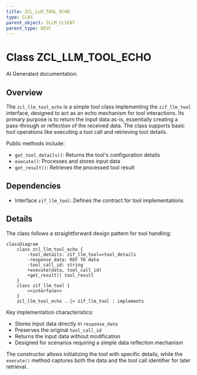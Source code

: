 ```yaml
---
title: ZCL_LLM_TOOL_ECHO
type: CLAS
parent_object: ZLLM_CLIENT
parent_type: DEVC
---
```


# Class ZCL_LLM_TOOL_ECHO

AI Generated documentation.
## Overview
The `zcl_llm_tool_echo` is a simple tool class implementing the `zif_llm_tool` interface, designed to act as an echo mechanism for tool interactions. Its primary purpose is to return the input data as-is, essentially creating a pass-through or reflection of the received data. The class supports basic tool operations like executing a tool call and retrieving tool details.

Public methods include:
- `get_tool_details()`: Returns the tool's configuration details
- `execute()`: Processes and stores input data
- `get_result()`: Retrieves the processed tool result

## Dependencies
- Interface `zif_llm_tool`: Defines the contract for tool implementations

## Details
The class follows a straightforward design pattern for tool handling:

```mermaid
classDiagram
    class zcl_llm_tool_echo {
        -tool_details: zif_llm_tool=>tool_details
        -response_data: REF TO data
        -tool_call_id: string
        +execute(data, tool_call_id)
        +get_result() tool_result
    }
    class zif_llm_tool {
        <<interface>>
    }
    zcl_llm_tool_echo ..|> zif_llm_tool : implements
```

Key implementation characteristics:
- Stores input data directly in `response_data`
- Preserves the original `tool_call_id`
- Returns the input data without modification
- Designed for scenarios requiring a simple data reflection mechanism

The constructor allows initializing the tool with specific details, while the `execute()` method captures both the data and the tool call identifier for later retrieval.

